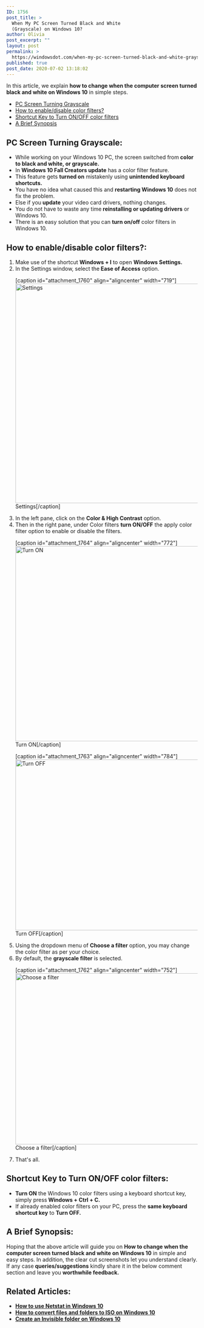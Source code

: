 ```yaml
---
ID: 1756
post_title: >
  When My PC Screen Turned Black and White
  (Grayscale) on Windows 10?
author: Olivia
post_excerpt: ""
layout: post
permalink: >
  https://windowsdot.com/when-my-pc-screen-turned-black-and-white-grayscale-on-windows-10/
published: true
post_date: 2020-07-02 13:18:02
---
```

In this article, we explain <strong>how to change when the computer screen turned black and white on Windows 10</strong> in simple steps.
<ul class="toc">
 	<li><a href="#1">PC Screen Turning Grayscale</a></li>
 	<li><a href="#2">How to enable/disable color filters?</a></li>
 	<li><a href="#3">Shortcut Key to Turn ON/OFF color filters</a></li>
 	<li><a href="#4">A Brief Synopsis</a></li>
</ul>
<h2 id="1">PC Screen Turning Grayscale:</h2>
<ul>
 	<li>While working on your Windows 10 PC, the screen switched from<strong> color to black and white, or grayscale.</strong></li>
 	<li>In <strong>Windows 10 Fall Creators update</strong> has a color filter feature.</li>
 	<li>This feature gets <strong>turned on</strong> mistakenly using <strong>unintended keyboard shortcuts.</strong></li>
 	<li>You have no idea what caused this and <strong>restarting Windows 10</strong> does not fix the problem.</li>
 	<li>Else if you<strong> update</strong> your video card drivers, nothing changes.</li>
 	<li>You do not have to waste any time<strong> reinstalling or updating drivers</strong> or Windows 10.</li>
 	<li>There is an easy solution that you can <strong>turn on/off</strong> color filters in Windows 10.</li>
</ul>
<h2 id="2">How to enable/disable color filters?:</h2>
<ol>
 	<li>Make use of the shortcut <strong>Windows + I</strong> to open <strong>Windows Settings.</strong></li>
 	<li>In the Settings window, select the<strong> Ease of Access</strong> option.

[caption id="attachment_1760" align="aligncenter" width="719"]<img class="size-full wp-image-1760" src="https://windowsdot.com/wp-content/uploads/2020/07/T1rJSxmv1S.png" alt="Settings" width="719" height="577" /> Settings[/caption]</li>
 	<li>In the left pane, click on the <strong>Color &amp; High Contrast</strong> option.</li>
 	<li>Then in the right pane, under Color filters <strong>turn ON/OFF</strong> the apply color filter option to enable or disable the filters.

[caption id="attachment_1764" align="aligncenter" width="772"]<img class="size-full wp-image-1764" src="https://windowsdot.com/wp-content/uploads/2020/07/V0dljxH9S6.png" alt="Turn ON" width="772" height="513" /> Turn ON[/caption]

[caption id="attachment_1763" align="aligncenter" width="784"]<img class="size-full wp-image-1763" src="https://windowsdot.com/wp-content/uploads/2020/07/fvmYWOCoIK.png" alt="Turn OFF" width="784" height="449" /> Turn OFF[/caption]</li>
 	<li>Using the dropdown menu of <strong>Choose a filter</strong> option, you may change the color filter as per your choice.</li>
 	<li>By default, the <strong>grayscale filter</strong> is selected.

[caption id="attachment_1762" align="aligncenter" width="752"]<img class="size-full wp-image-1762" src="https://windowsdot.com/wp-content/uploads/2020/07/ShareX_bmWCfHrot1.png" alt="Choose a filter" width="752" height="450" /> Choose a filter[/caption]</li>
 	<li>That's all.</li>
</ol>
<h2 id="3">Shortcut Key to Turn ON/OFF color filters:</h2>
<ul>
 	<li><strong>Turn ON</strong> the Windows 10 color filters using a keyboard shortcut key, simply press<strong> Windows + Ctrl + C.</strong></li>
 	<li>If already enabled color filters on your PC, press the <strong>same keyboard shortcut key</strong> to <strong>Turn OFF.</strong></li>
</ul>
<h2 id="4">A Brief Synopsis:</h2>
Hoping that the above article will guide you on <strong>How to change when the computer screen turned black and white on Windows 10</strong> in simple and easy steps. In addition, the clear cut screenshots let you understand clearly. If any case<strong> queries/suggestions</strong> kindly share it in the below comment section and leave you <strong>worthwhile feedback.</strong>
<h2>Related Articles:</h2>
<ul>
 	<li><a href="https://windowsdot.com/how-to-use-netstat-in-windows-10/" rel="nofollow"><strong>How to use Netstat in Windows 10</strong></a></li>
 	<li><a href="https://windowsdot.com/how-to-convert-files-and-folders-to-iso-in-windows-10/" rel="nofollow"><strong>How to convert files and folders to ISO on Windows 10</strong></a></li>
 	<li><a href="https://windowsdot.com/simple-guide-create-an-invisible-folder-on-windows-10/" rel="nofollow"><strong>Create an Invisible folder on Windows 10</strong></a></li>
</ul>